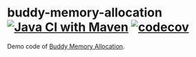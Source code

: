 # buddy-memory-allocation [![Java CI with Maven](https://github.com/Frederick-S/buddy-memory-allocation/actions/workflows/maven.yml/badge.svg?branch=main)](https://github.com/Frederick-S/buddy-memory-allocation/actions/workflows/maven.yml) [![codecov](https://codecov.io/gh/Frederick-S/buddy-memory-allocation/branch/main/graph/badge.svg?token=N73MEA3XQR)](https://codecov.io/gh/Frederick-S/buddy-memory-allocation)
Demo code of [Buddy Memory Allocation](https://frederick-s.github.io/2022/07/03/buddy-memory-allocation/).
